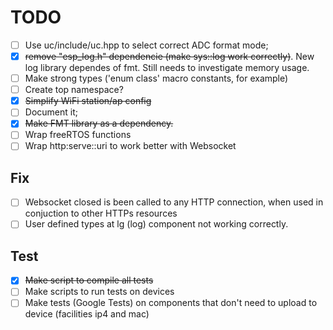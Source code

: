 # TODO

- [ ] Use uc/include/uc.hpp to select correct ADC format mode;
- [x] ~~remove "esp_log.h" dependencie (make sys::log work correctly)~~. New log library dependes of fmt. Still needs to investigate memory usage.
- [ ] Make strong types ('enum class' macro constants, for example)
- [ ] Create top namespace?
- [x] ~~Simplify WiFi station/ap config~~
- [ ] Document it;
- [x] ~~Make FMT library as a dependency.~~
- [ ] Wrap freeRTOS functions
- [ ] Wrap http:serve::uri to work better with Websocket

## Fix

- [ ] Websocket closed is been called to any HTTP connection, when used in conjuction to other HTTPs resources
- [ ] User defined types at lg (log) component not working correctly.

## Test

- [x] ~~Make script to compile all tests~~
- [ ] Make scripts to run tests on devices
- [ ] Make tests (Google Tests) on components that don't need to upload to device (facilities ip4 and mac)